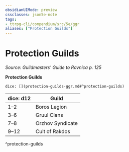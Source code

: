 ```yaml
---
obsidianUIMode: preview
cssclasses: json5e-note
tags:
- ttrpg-cli/compendium/src/5e/ggr
aliases: ["Protection Guilds"]
---
```

# Protection Guilds
*Source: Guildmasters' Guide to Ravnica p. 125* 

**Protection Guilds**

`dice: [](protection-guilds-ggr.md#^protection-guilds)`

| dice: d12 | Guild |
|-----------|-------|
| 1–2 | Boros Legion |
| 3–6 | Gruul Clans |
| 7–8 | Orzhov Syndicate |
| 9–12 | Cult of Rakdos |
^protection-guilds